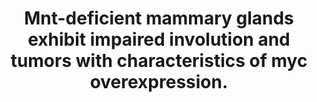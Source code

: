 ---
layout: page
title: " Mnt-deficient mammary glands exhibit impaired involution and tumors with characteristics of myc overexpression."
breadcrumb: true
categories:
    - publication
## publication related information
pub:
    authors: " Kazuhito Toyo-oka, Timothy J. Bowen, Shinji Hirotsune, Zirong Li, Sonia Jain, Sara Ota, Laure Escoubet-Lozach, Ivan Garcia-Bassets, Jean Lozach, Michael G. Rosenfeld, Christopher K. Glass, Robert Eisenman, Bing Ren, Peter Hurlin,  Anthony Wynshaw-Boris"
    journal: " Cancer research"
    date: 2006-06-01
    doi:  10.1158/0008-5472.CAN-05-2683
    volume:  66
    pages:  5565--5573
    number:  11
    abstract: " The proto-oncogene c-Myc plays a central role in cell growth and the development  of human tumors. c-Myc interacts with Max and Myc-Max complexes bind to E-box and related sequences to activate transcription. Max also interacts with Mnt but Mnt-Max complexes repress transcription when bound to these sequences. MNT maps to human chromosome 17p13.3, a region frequently deleted in various human tumors, including mammary gland tumors. Consistent with the possibility that Mnt functions as a Myc antagonist, Mnt-deficient fibroblasts exhibit many of the hallmark characteristics of cells that overexpress Myc, and conditional (Cre/Lox) inactivation of Mnt in mammary gland epithelium leads to adenocarcinomas. Here, we further characterize mammary gland tissue following conditional deletion of Mnt in the mammary gland. We show that loss of Mnt severely disrupts mammary gland involution and leads to hyperplastic ducts associated with reduced numbers  of apoptotic cells. These findings suggest that loss of Mnt in mammary tissue has similarities to Myc overexpression. We tested this directly by using promoter array analysis and mRNA expression analysis by oligonucleotide arrays. We found that Mnt and c-Myc bound to similar promoters in tumors from MMTV-c-Myc transgenic mice, and mRNA expression patterns were similar between mammary tumors from MMTV-Cre/Mnt(KO/CKO) and MMTV-c-Myc transgenic mice. These results reveal an important role for Mnt in pregnancy-associated mammary gland development and suggest that mammary gland tumorigenesis in the absence of Mnt is analogous to that caused by Myc deregulation.,"
---